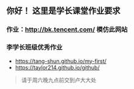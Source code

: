 ## 你好！ 这里是学长课堂作业要求

### 作业：http://bk.tencent.com/ 模仿此网站

### 李学长班级优秀作业 
* https://tang-shun.github.io/my-first/
* https://taylor214.github.io/github/

> 请于周六晚九点前交到卢大大处